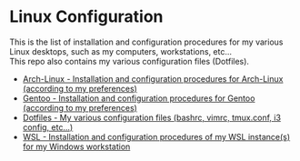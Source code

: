 # Linux Configuration

This is the list of installation and configuration procedures for my various Linux desktops, such as my computers, workstations, etc...  
This repo also contains my various configuration files (Dotfiles).

- [Arch-Linux - Installation and configuration procedures for Arch-Linux (according to my preferences)](https://github.com/Antiz96/Linux-Desktop/tree/main/Arch-Linux)
- [Gentoo - Installation and configuration procedures for Gentoo (according to my preferences)](https://github.com/Antiz96/Linux-Desktop/tree/main/Gentoo)
- [Dotfiles - My various configuration files (bashrc, vimrc, tmux.conf, i3 config, etc...)](https://github.com/Antiz96/Linux-Desktop/tree/main/Dotfiles)
- [WSL - Installation and configuration procedures of my WSL instance(s) for my Windows workstation](https://github.com/Antiz96/Linux-Desktop/tree/main/WSL)
